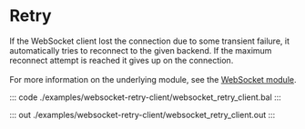 # Retry

If the WebSocket client lost the connection due to some transient failure, it automatically tries to
reconnect to the given backend. If the maximum reconnect attempt is reached it gives up on the connection. <br/><br/>
For more information on the underlying module,
see the [WebSocket module](https://lib.ballerina.io/ballerina/websocket/latest/).

::: code ./examples/websocket-retry-client/websocket_retry_client.bal :::

::: out ./examples/websocket-retry-client/websocket_retry_client.out :::